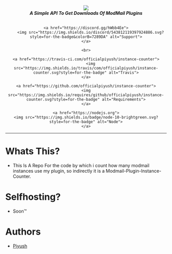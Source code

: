 <div align="center">
    <img src="https://i.vgy.me/XJTqqm.png" align="center">
    <br>
    <strong><i>A Simple API To Get Downloads Of ModMail Plugins</i></strong>
    <br>
    <br>

    <a href="https://discord.gg/hWbb4Ee">
        <img src="https://img.shields.io/discord/543812119397924886.svg?style=for-the-badge&colorB=7289DA" alt="Support">
    </a>

    <br>

    <a href="https://travis-ci.com/officialpiyush/instance-counter">
        <img src="https://img.shields.io/travis/com/officialpiyush/instance-counter.svg?style=for-the-badge" alt="Travis">
    </a>

    <a href="https://github.com/officialpiyush/instance-counter">
    <img src="https://img.shields.io/requires/github/officialpiyush/instance-counter.svg?style=for-the-badge" alt="Requirements">
    </a>

    <a href="https://nodejs.org">
    <img src="https://img.shields.io/badge/node-10-brightgreen.svg?style=for-the-badge" alt="Node">
    </a>
</div>

---

# Whats This?

* This Is A Repo For the code by which i count how many modmail instances use my plugin, so indirectly it is a Modmail-Plugin-Instance-Counter.

# Selfhosting?

* Soon™

# Authors

* [Piyush](https://github.com/officialpiyush)
